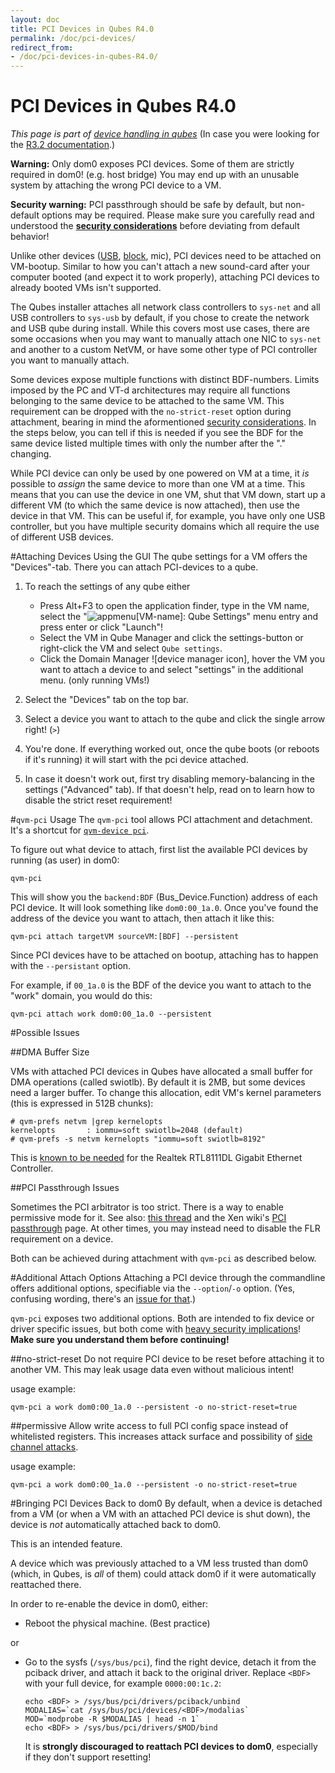 ```yaml
---
layout: doc
title: PCI Devices in Qubes R4.0
permalink: /doc/pci-devices/
redirect_from:
- /doc/pci-devices-in-qubes-R4.0/
---
```


PCI Devices in Qubes R4.0
=========================
*This page is part of [device handling in qubes]*
(In case you were looking for the [R3.2 documentation](/doc/assigning-devices/).)

**Warning:** Only dom0 exposes PCI devices. Some of them are strictly required in dom0! (e.g. host bridge)
You may end up with an unusable system by attaching the wrong PCI device to a VM.

**Security warning:** PCI passthrough should be safe by default, but non-default options may be required. Please make sure you carefully read and understood the **[security considerations]** before deviating from default behavior!

Unlike other devices ([USB], [block], mic), PCI devices need to be attached on VM-bootup. Similar to how you can't attach a new sound-card after your computer booted (and expect it to work properly), attaching PCI devices to already booted VMs isn't supported.

The Qubes installer attaches all network class controllers to `sys-net` and all USB controllers to `sys-usb` by default, if you chose to create the network and USB qube during install.
While this covers most use cases, there are some occasions when you may want to manually attach one NIC to `sys-net` and another to a custom NetVM, or have some other type of PCI controller you want to manually attach.

Some devices expose multiple functions with distinct BDF-numbers. Limits imposed by the PC and VT-d architectures may require all functions belonging to the same device to be attached to the same VM. This requirement can be dropped with the `no-strict-reset` option during attachment, bearing in mind the aformentioned [security considerations].
In the steps below, you can tell if this is needed if you see the BDF for the same device listed multiple times with only the number after the "." changing.

While PCI device can only be used by one powered on VM at a time, it *is* possible to *assign* the same device to more than one VM at a time. 
This means that you can use the device in one VM, shut that VM down, start up a different VM (to which the same device is now attached), then use the device in that VM.
This can be useful if, for example, you have only one USB controller, but you have multiple security domains which all require the use of different USB devices.

#Attaching Devices Using the GUI
The qube settings for a VM offers the "Devices"-tab. There you can attach PCI-devices to a qube.

 1. To reach the settings of any qube either

     - Press Alt+F3 to open the application finder, type in the VM name, select the "![appmenu]\[VM-name\]: Qube Settings" menu entry and press enter or click "Launch"!
     - Select the VM in Qube Manager and click the settings-button or right-click the VM and select `Qube settings`.
     - Click the Domain Manager ![device manager icon], hover the VM you want to attach a device to and select "settings" in the additional menu. (only running VMs!)

 2. Select the "Devices" tab on the top bar.
 3. Select a device you want to attach to the qube and click the single arrow right! (`>`)
 4. You're done. If everything worked out, once the qube boots (or reboots if it's running) it will start with the pci device attached.
 5. In case it doesn't work out, first try disabling memory-balancing in the settings ("Advanced" tab). If that doesn't help, read on to learn how to disable the strict reset requirement!

#`qvm-pci` Usage
The `qvm-pci` tool allows PCI attachment and detachment. It's a shortcut for [`qvm-device pci`][qvm-device].

To figure out what device to attach, first list the available PCI devices by running (as user) in dom0:

    qvm-pci

This will show you the `backend:BDF` (Bus_Device.Function) address of each PCI device. 
It will look something like `dom0:00_1a.0`.
Once you've found the address of the device you want to attach, then attach it like this:

    qvm-pci attach targetVM sourceVM:[BDF] --persistent

Since PCI devices have to be attached on bootup, attaching has to happen with the `--persistant` option.

For example, if `00_1a.0` is the BDF of the device you want to attach to the "work" domain, you would do this:

    qvm-pci attach work dom0:00_1a.0 --persistent


#Possible Issues

##DMA Buffer Size

VMs with attached PCI devices in Qubes have allocated a small buffer for DMA operations (called swiotlb).
By default it is 2MB, but some devices need a larger buffer.
To change this allocation, edit VM's kernel parameters (this is expressed in 512B chunks):

    # qvm-prefs netvm |grep kernelopts
    kernelopts       : iommu=soft swiotlb=2048 (default)
    # qvm-prefs -s netvm kernelopts "iommu=soft swiotlb=8192"


This is [known to be needed][ml1] for the Realtek RTL8111DL Gigabit Ethernet Controller.

##PCI Passthrough Issues

Sometimes the PCI arbitrator is too strict. 
There is a way to enable permissive mode for it.
See also: [this thread][ml2] and the Xen wiki's [PCI passthrough] page.
At other times, you may instead need to disable the FLR requirement on a device.

Both can be achieved during attachment with `qvm-pci` as described below.


#Additional Attach Options
Attaching a PCI device through the commandline offers additional options, specifiable via the `--option`/`-o` option. (Yes, confusing wording, there's an [issue for that](https://github.com/QubesOS/qubes-issues/issues/4530).)

`qvm-pci` exposes two additional options. Both are intended to fix device or driver specific issues, but both come with [heavy security implications][security considerations]! **Make sure you understand them before continuing!**

##no-strict-reset
Do not require PCI device to be reset before attaching it to another VM. This may leak usage data even without malicious intent!

usage example:

    qvm-pci a work dom0:00_1a.0 --persistent -o no-strict-reset=true

##permissive
Allow write access to full PCI config space instead of whitelisted registers. This increases attack surface and possibility of [side channel attacks].

usage example:

    qvm-pci a work dom0:00_1a.0 --persistent -o no-strict-reset=true



#Bringing PCI Devices Back to dom0
By default, when a device is detached from a VM (or when a VM with an attached PCI device is shut down), the device is *not* automatically attached back to dom0.

This is an intended feature.

A device which was previously attached to a VM less trusted than dom0 (which, in Qubes, is *all* of them) could attack dom0 if it were automatically reattached there.

In order to re-enable the device in dom0, either:

 *  Reboot the physical machine. (Best practice)

or

 *  Go to the sysfs (`/sys/bus/pci`), find the right device, detach it from the pciback driver, and attach it back to the original driver. 
    Replace `<BDF>` with your full device, for example `0000:00:1c.2`:

        echo <BDF> > /sys/bus/pci/drivers/pciback/unbind
        MODALIAS=`cat /sys/bus/pci/devices/<BDF>/modalias`
        MOD=`modprobe -R $MODALIAS | head -n 1`
        echo <BDF> > /sys/bus/pci/drivers/$MOD/bind

    It is **strongly discouraged to reattach PCI devices to dom0**, especially if they don't support resetting!


[device handling in qubes]: /doc/device-handling/
[security considerations]: /doc/device-considerations/#pci-security
[block]:/doc/block-devices-in-qubes-R4.0/
[USB]:/dock/usb-devices-in-qubes-R4.0/
[appmenu]: /attachment/wiki/Devices/qubes-appmenu-select.png
[domain manager icon]: /attachment/wiki/Devices/qubes-logo-icon.png
[qvm-device]: /doc/device-handling-in-qubes-R4.0/#general-qubes-device-widget-behavior-and-handling
[side channel attacks]: https://en.wikipedia.org/wiki/Side-channel_attack
[ml1]: https://groups.google.com/group/qubes-devel/browse_thread/thread/631c4a3a9d1186e3
[ml2]: https://groups.google.com/forum/#!topic/qubes-users/Fs94QAc3vQI
[PCI passthrough]: https://wiki.xen.org/wiki/Xen_PCI_Passthrough

